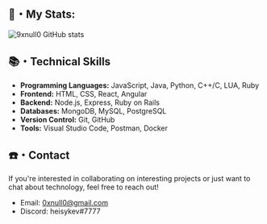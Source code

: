 ## 🚀・My Stats:

![9xnull0 GitHub stats](https://github-readme-stats.vercel.app/api?username=0xnull0&show_icons=true&bg_color=00000000)

## 📚・Technical Skills

- **Programming Languages:** JavaScript, Java, Python, C++/C, LUA, Ruby
- **Frontend:** HTML, CSS, React, Angular
- **Backend:** Node.js, Express, Ruby on Rails
- **Databases:** MongoDB, MySQL, PostgreSQL
- **Version Control:** Git, GitHub
- **Tools:** Visual Studio Code, Postman, Docker

## ☎️・Contact

If you're interested in collaborating on interesting projects or just want to chat about technology, feel free to reach out!

- Email: [0xnull0@gmail.com](mailto:0xnull0@gmail.com)
- Discord: heisykev#7777
